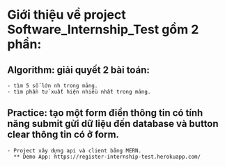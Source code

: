 # Giới thiệu về project Software_Internship_Test gồm 2 phần:
  
  ## Algorithm: giải quyết 2 bài toán:
    - tìm 5 số lớn nh trong mảng.
    - tìm phần tử xuất hiện nhiều nhất trong mảng.
    
  ## Practice: tạo một form điền thông tin có tính năng submit gửi dữ liệu đến database và button clear thông tin có ở form.
    - Project xây dựng api và client bằng MERN.
      ** Demo App: https://register-internship-test.herokuapp.com/
